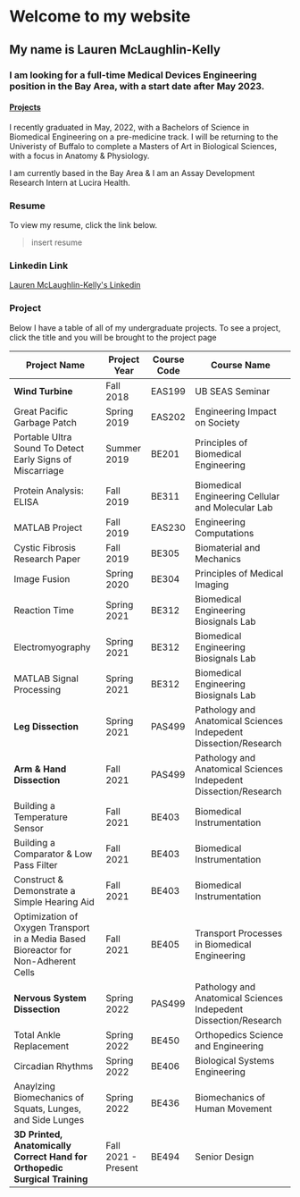 # Welcome to my website
 
## My name is **Lauren McLaughlin-Kelly** 

### I am looking for a full-time Medical Devices Engineering position in the Bay Area, with a start date after May 2023.

#### [Projects](https://Lmmk416.github.io-project)

I recently graduated in May, 2022, with a Bachelors of Science in Biomedical Engineering on a pre-medicine track. I will be returning to the Univeristy of Buffalo to complete a Masters of Art in Biological Sciences, with a focus in Anatomy & Physiology.

I am currently based in the Bay Area & I am an Assay Development Research Intern at Lucira Health.

### Resume
To view my resume, click the link below.
> insert resume

### Linkedin Link
[Lauren McLaughlin-Kelly's Linkedin](http://www.linkedin.com/in/lauren-mclaughlin-kelly)


### Project

Below I have a table of all of my undergraduate projects. To see a project, click the title and you will be brought to the project page

| Project Name | Project Year   | Course Code | Course Name |
| ------------- | ------------- | ------------- |------------- |
| **Wind Turbine**  | Fall 2018  | EAS199 | UB SEAS Seminar |
| Great Pacific Garbage Patch  | Spring 2019  | EAS202 | Engineering Impact on Society |
| Portable Ultra Sound To Detect Early Signs of Miscarriage | Summer 2019 | BE201 | Principles of Biomedical Engineering | 
| Protein Analysis: ELISA |  Fall 2019 | BE311 | Biomedical Engineering Cellular and Molecular Lab | 
| MATLAB Project | Fall 2019 | EAS230 | Engineering Computations |
| Cystic Fibrosis Research Paper | Fall 2019 | BE305 | Biomaterial and Mechanics | 
| Image Fusion | Spring 2020 | BE304 | Principles of Medical Imaging | 
| Reaction Time | Spring 2021 | BE312 | Biomedical Engineering Biosignals Lab | 
| Electromyography | Spring 2021 | BE312 | Biomedical Engineering Biosignals Lab | 
| MATLAB Signal Processing | Spring 2021 | BE312 | Biomedical Engineering Biosignals Lab | 
| **Leg Dissection** | Spring 2021 | PAS499 | Pathology and Anatomical Sciences Indepedent Dissection/Research |
| **Arm & Hand Dissection** | Fall 2021 | PAS499 | Pathology and Anatomical Sciences Indepedent Dissection/Research |
| Building a Temperature Sensor | Fall 2021 | BE403 | Biomedical Instrumentation |
| Building a Comparator & Low Pass Filter | Fall 2021 | BE403 |  Biomedical Instrumentation |
| Construct & Demonstrate a Simple Hearing Aid | Fall 2021 | BE403 |  Biomedical Instrumentation |
| Optimization of Oxygen Transport in a Media Based Bioreactor for Non-Adherent Cells | Fall 2021 | BE405 | Transport Processes in Biomedical Engineering |
| **Nervous System Dissection** | Spring 2022| PAS499 | Pathology and Anatomical Sciences Indepedent Dissection/Research |
| Total Ankle Replacement | Spring 2022 | BE450 | Orthopedics Science and Engineering | 
| Circadian Rhythms | Spring 2022 | BE406 | Biological Systems Engineering | 
| Anaylzing Biomechanics of Squats, Lunges, and Side Lunges | Spring 2022 | BE436 | Biomechanics of Human Movement |
| **3D Printed, Anatomically Correct Hand for Orthopedic Surgical Training** | Fall 2021 - Present | BE494 | Senior Design |

